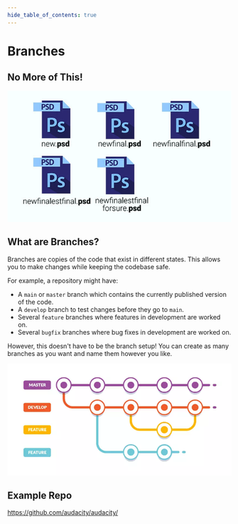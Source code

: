 ```yaml
---
hide_table_of_contents: true
---
```


# Branches

## No More of This!

![File Changes](./assets//files.png)

## What are Branches?

Branches are copies of the code that exist in different states. This allows you to make changes while keeping the codebase safe.

For example, a repository might have:

- A `main` or `master` branch which contains the currently published version of the code.
- A `develop` branch to test changes before they go to `main`.
- Several `feature` branches where features in development are worked on.
- Several `bugfix` branches where bug fixes in development are worked on.

However, this doesn't have to be the branch setup! You can create as many branches as you want and name them however you like.

![Branches](./assets/branches.png)

## Example Repo

https://github.com/audacity/audacity/

